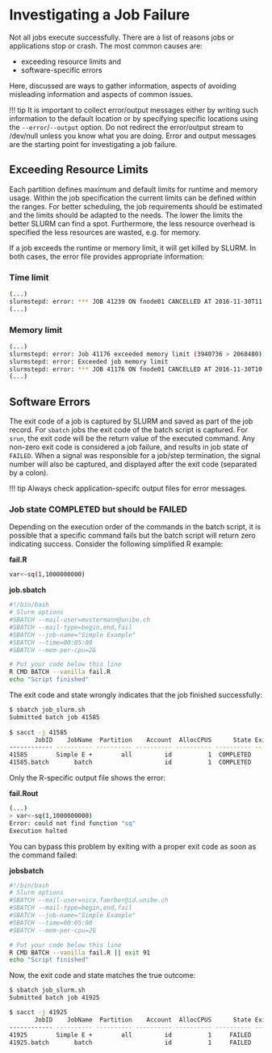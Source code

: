 # Investigating a Job Failure

Not all jobs execute successfully. There are a list of reasons jobs or applications stop or crash. 
The most common causes are:

- exceeding resource limits and 
- software-specific errors 

Here, discussed are ways to gather information, aspects of avoiding misleading information and aspects of common issues. 

!!! tip
    It is important to collect error/output messages either by writing such information to the default location or by specifying specific locations using the `--error`/`--output` option. Do not redirect the error/output stream to /dev/null unless you know what you are doing. Error and output messages are the starting point for investigating a job failure.


## Exceeding Resource Limits

Each partition defines maximum and default limits for runtime and memory usage. 
Within the job specification the current limits can be defined within the ranges. 
For better scheduling, the job requirements should be estimated and the limits should be adapted to the needs. The lower the limits the better SLURM can find a spot. 
Furthermore, the less resource overhead is specified the less resources are wasted, e.g. for memory. 

If a job exceeds the runtime or memory limit, it will get killed by SLURM. 
In both cases, the error file provides appropriate information:

### Time limit

```Bash
(...)
slurmstepd: error: *** JOB 41239 ON fnode01 CANCELLED AT 2016-11-30T11:22:57 DUE TO TIME LIMIT ***
(...)
```

### Memory limit

```Bash
(...)
slurmstepd: error: Job 41176 exceeded memory limit (3940736 > 2068480), being killed
slurmstepd: error: Exceeded job memory limit
slurmstepd: error: *** JOB 41176 ON fnode01 CANCELLED AT 2016-11-30T10:21:37 ***
(...)
```

## Software Errors

The exit code of a job is captured by SLURM and saved as part of the job record. For `sbatch` jobs the exit code of the batch script is captured. For `srun`, the exit code will be the return value of the executed command. Any non-zero exit code is considered a job failure, and results in job state of `FAILED`. When a signal was responsible for a job/step termination, the signal number will also be captured, and displayed after the exit code (separated by a colon).

!!! tip
    Always check application-specifc output files for error messages.

### Job state COMPLETED but should be FAILED

Depending on the execution order of the commands in the batch script, it is possible that a specific command fails but the batch script will return zero indicating success. Consider the following simplified R example:


**fail.R**
```Bash
var<-sq(1,1000000000)
```

**job.sbatch**
```Bash
#!/bin/bash
# Slurm options
#SBATCH --mail-user=mustermann@unibe.ch
#SBATCH --mail-type=begin,end,fail
#SBATCH --job-name="Simple Example"
#SBATCH --time=00:05:00
#SBATCH --mem-per-cpu=2G

# Put your code below this line
R CMD BATCH --vanilla fail.R
echo "Script finished"
```

The exit code and state wrongly indicates that the job finished successfully:

```Bash
$ sbatch job_slurm.sh
Submitted batch job 41585
 
$ sacct -j 41585
       JobID    JobName  Partition    Account  AllocCPUS      State ExitCode
------------ ---------- ---------- ---------- ---------- ---------- --------
41585        Simple E +        all         id          1  COMPLETED      0:0
41585.batch       batch                    id          1  COMPLETED      0:0
```

Only the R-specific output file shows the error:

**fail.Rout**
```Bash
(...)
> var<-sq(1,1000000000)
Error: could not find function "sq"
Execution halted
```

You can bypass this problem by exiting with a proper exit code as soon as the command failed:

**jobsbatch**

```Bash
#!/bin/bash
# Slurm options
#SBATCH --mail-user=nico.faerber@id.unibe.ch
#SBATCH --mail-type=begin,end,fail
#SBATCH --job-name="Simple Example"
#SBATCH --time=00:05:00
#SBATCH --mem-per-cpu=2G

# Put your code below this line
R CMD BATCH --vanilla fail.R || exit 91
echo "Script finished"
```

Now, the exit code and state matches the true outcome:

```Bash
$ sbatch job_slurm.sh
Submitted batch job 41925

$ sacct -j 41925
       JobID    JobName  Partition    Account  AllocCPUS      State ExitCode
------------ ---------- ---------- ---------- ---------- ---------- --------
41925        Simple E +        all         id          1     FAILED     91:0
41925.batch       batch                    id          1     FAILED     91:0
```



